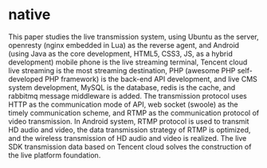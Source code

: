 # native
This paper studies the live transmission system, using Ubuntu as the server, openresty (nginx embedded in Lua) as the reverse agent, and Android (using Java as the core development, HTML5, CSS3, JS, as a hybrid development) mobile phone is the live streaming terminal, Tencent cloud live streaming is the most streaming destination, PHP (awesome PHP self-developed PHP framework) is the back-end API development, and live CMS system development, MySQL is the database, redis is the cache, and rabbitmq message middleware is added. The transmission protocol uses HTTP as the communication mode of API, web socket (swoole) as the timely communication scheme, and RTMP as the communication protocol of video transmission. In Android system, RTMP protocol is used to transmit HD audio and video, the data transmission strategy of RTMP is optimized, and the wireless transmission of HD audio and video is realized. The live SDK transmission data based on Tencent cloud solves the construction of the live platform foundation.
